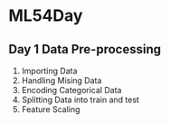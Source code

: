 ﻿# ML54Day
## Day 1 Data Pre-processing
1. Importing Data
2. Handling Mising Data
3. Encoding Categorical Data
4. Splitting Data into train and test
5. Feature Scaling
